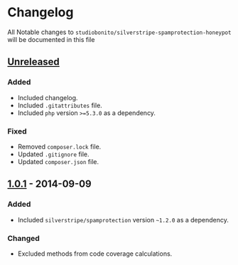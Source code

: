 # Changelog

All Notable changes to `studiobonito/silverstripe-spamprotection-honeypot` will be documented in this file

## [Unreleased]
### Added
- Included changelog.
- Included `.gitattributes` file.
- Included `php` version `>=5.3.0` as a dependency.

### Fixed
- Removed `composer.lock` file.
- Updated `.gitignore` file.
- Updated `composer.json` file.

## [1.0.1] - 2014-09-09
### Added
- Included `silverstripe/spamprotection` version `~1.2.0` as a dependency.

### Changed
- Excluded methods from code coverage calculations.

[Unreleased]: https://github.com/studiobonito/silverstripe-spamprotection-honeypot/compare/1.0.1...HEAD
[1.0.1]: https://github.com/studiobonito/silverstripe-spamprotection-honeypot/compare/1.0.0...1.0.1
